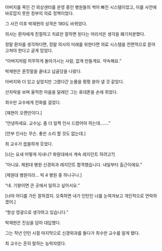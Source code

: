아버지를 죽인 건 외상센터를 운영 중인 병원들의 썩어 빠진 시스템이었고, 이를 사전에 바로잡지 못한 정부의 의료 정책이었다.

그 사건 이후 박재현의 성격은 180도 바뀌었다.

의사는 환자에게 친절하고 치료만 잘하면 된다는 어리석은 생각을 폐기처분했다.

정말 환자를 생각하다면, 정말 의사의 미래를 위한다면 의료 시스템을 전면적으로 뜯어고쳐야 한다고 굳게 믿었다.

“아버지처럼 허무하게 돌아가시는 사람, 없게 만들게요. 약속해요.”

박재현은 혼잣말을 끝내고 납골당을 나왔다.

아버지와 더 있고 싶었지만 그랬다간 눈물을 펑펑 쏟아 낼 것 같았다.

산자락을 보며 울적한 마음을 달래던 그는 휴대폰을 손에 쥐었다.

최수만 교수에게 전화를 걸었다.

[재현이 오랜만이다.]

“안녕하세요. 교수님. 좀 더 일찍 인사 드렸어야 하는데…….”

[안부 인사는 무슨. 좋은 소리 할 것도 없는데.]

최 교수가 씁쓸하게 웃었다.

[너는 요새 어떻게 지내니? 화랑대에서 계속 레지던트 하려고?]

“아니요. 제원대 병원 신경외과 레지던트 합격했습니다. 내일부터 출근이에요.”

[제원대 병원이라… 빅 4 병원 중 하나구나.]

“네. 기왕이면 큰 곳에서 일하고 싶어서요.”

[너야 어디를 가든 잘하겠지. 오죽하면 내가 인턴인 너를 눈여겨보고 개인적으로 연락하겠어.]

“항상 영광으로 생각하고 있습니다.”

박재현은 진심을 담아 대답했다.

그는 작년 인턴 시절 마지막으로 신경외과를 돌다가 최수만 교수를 알게 됐다.

최 교수는 흔히 말하는 능력자였다.